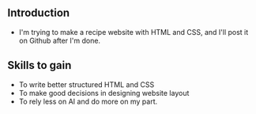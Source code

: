 ## Introduction
- I'm trying to make a recipe website with HTML and CSS, and I'll post it on Github after I'm done.

## Skills to gain
- To write better structured HTML and CSS
- To make good decisions in designing website layout
- To rely less on AI and do more on my part.